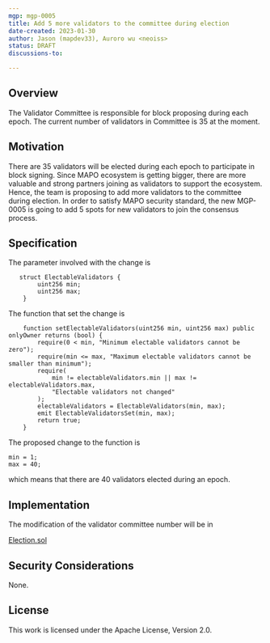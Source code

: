 ```yaml
---
mgp: mgp-0005
title: Add 5 more validators to the committee during election
date-created: 2023-01-30
author: Jason (mapdev33), Auroro wu <neoiss>
status: DRAFT
discussions-to: 

---
```


## Overview

The Validator Committee is responsible for block proposing during each epoch. The current number of validators in Committee is 35 at the moment. 

## Motivation

There are 35 validators will be elected during each epoch to participate in block signing. Since MAPO ecosystem is getting bigger, there are more valuable and strong partners joining as validators to support the ecosystem. Hence, the team is proposing to add more validators to the committee during election. In order to satisfy MAPO security standard, the new MGP-0005 is going to add 5 spots for new validators to join the consensus process.

## Specification

The parameter involved with the change is 

```solidity
   struct ElectableValidators {
        uint256 min;
        uint256 max;
    }
```

 The function that set the change is 

```solidity
    function setElectableValidators(uint256 min, uint256 max) public onlyOwner returns (bool) {
        require(0 < min, "Minimum electable validators cannot be zero");
        require(min <= max, "Maximum electable validators cannot be smaller than minimum");
        require(
            min != electableValidators.min || max != electableValidators.max,
            "Electable validators not changed"
        );
        electableValidators = ElectableValidators(min, max);
        emit ElectableValidatorsSet(min, max);
        return true;
    }
```



The proposed change to the function is 

```solidity
min = 1;
max = 40;
```

which means that there are 40 validators elected during an epoch.

## Implementation

The modification of the validator committee number will be in 

[Election.sol](https://github.com/mapprotocol/atlas-contracts/blob/main/contracts/governance/Election.sol)

## Security Considerations

None.

## License

This work is licensed under the Apache License, Version 2.0.